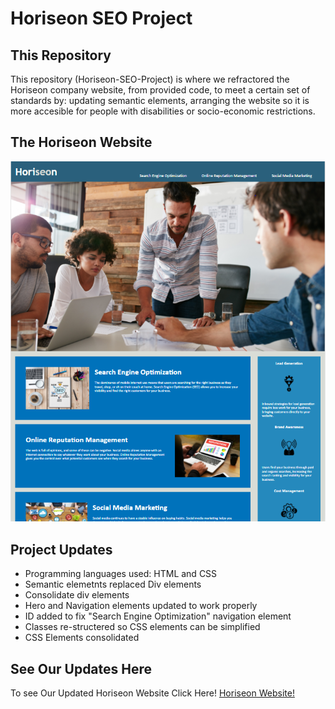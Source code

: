 # Horiseon SEO Project

## This Repository
This repository (Horiseon-SEO-Project) is where we refractored the Horiseon company website, from provided code, to meet a certain set of standards by: updating semantic elements, arranging the website so it is more accesible for people with disabilities or socio-economic restrictions.

## The Horiseon Website
![Image of Horiseon Website](https://github.com/enzonsn/Horiseion-SEO-Project/blob/main/assets/images/Web.PNG)

## Project Updates

* Programming languages used: HTML and CSS
* Semantic elemetnts replaced Div elements
* Consolidate div elements
* Hero and Navigation elements updated to work properly
* ID added to fix "Search Engine Optimization" navigation element
* Classes re-structered so CSS elements can be simplified
* CSS Elements consolidated

##  See Our Updates Here
To see Our Updated Horiseon Website Click Here! [Horiseon Website!](https://enzonsn.github.io/Horiseion-SEO-Project/)

